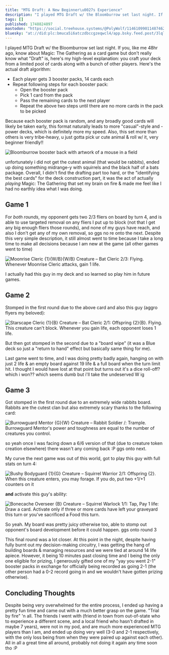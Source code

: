 ```yaml
---
title: "MTG Draft: A New Beginner\u0027s Experience"
description: "I played MTG Draft w/ the Bloomburrow set last night. If you, like me 48hr ago, know about Magic: The Gathering as a card game but don\u0027t..."
tags: []
published: 1748824897
mastodon: "https://social.treehouse.systems/@PolyWolf/114610990114874625"
bluesky: "at://did:plc:bmuca5i6atczdbccgzeqwcl4/app.bsky.feed.post/3lqlk66n6222p"
---
```


I played MTG Draft w/ the Bloomburrow set last night. If you, like me 48hr ago, know about Magic: The Gathering as a card game but don't really know what "Draft" is, here's my high-level explanation: you craft your deck from a limited pool of cards along with a bunch of other players. Here's the actual draft algorithm:
* Each player gets 3 booster packs, 14 cards each
* Repeat following steps for each booster pack:
  * Open the booster pack
  * Pick 1 card from the pack
  * Pass the remaining cards to the next player
  * Repeat the above two steps until there are no more cards in the pack to be picked

Because each booster pack is random, and any broadly good cards will likely be taken early, this format naturally leads to more "casual"-style and -power decks, which is definitely more my speed. Also, this set more than others is very tribe-heavy, u just gotta pick ur cute animal & roll w/ it, very beginner friendly!!

![Bloomburrow booster back with artwork of a mouse in a field](<https://static.wolfgirl.dev/polywolf/blog/019725fe-e7b7-7884-9f18-c1cda083d91f/IMG_9656.png>)

unfortunately i did not get the cutest animal (that would be rabbits), ended up doing something midrange-y with squirrels and the black half of a bats package. Overall, I didn't find the drafting part too hard, or the "identifying the best cards" for the deck construction part, it was the act of actually _playing_ Magic: The Gathering that set my brain on fire & made me feel like I had no earthly idea what I was doing.

## Game 1

For _both rounds_, my opponent gets two 2/3 fliers on board by turn 4, and is able to use targeted removal on any fliers I put up to block (not that I get any big enough fliers those rounds), and none of my guys have reach, and also I don't get any of my own removal, so ggs no re onto the next. Despite this very simple description, it still almost went to time because I take a long time to make all decisions because I am new at the game (all other games went to time)

![Moonrise Cleric {1}{W/B}{W/B} Creature – Bat Cleric 2/3: Flying. Whenever Moonrise Cleric attacks, gain 1 life.](<https://static.wolfgirl.dev/polywolf/blog/019725fe-e7b7-7884-9f18-c1cda083d91f/IMG_9657.jpeg>)

I actually had this guy in my deck and so learned so play him in future games.

## Game 2

Stomped in the first round due to the above card and also this guy (aggro flyers my beloved):

![Starscape Cleric {1}{B} Creature – Bat Cleric 2/1: Offspring {2}{B}. Flying. This creature can't block. Whenever you gain life, each opponent loses 1 life.](<https://static.wolfgirl.dev/polywolf/blog/019725fe-e7b7-7884-9f18-c1cda083d91f/IMG_9660.jpeg>)

But then got stomped in the second due to a "board wipe" (it was a Blue deck so just a "return to hand" effect but basically same thing for me).

Last game went to time, and I was doing pretty badly again, hanging on with just 2 life & an empty board against 19 life & a full board when the turn limit hit. I thought I would have lost at that point but turns out it's a dice roll-off? which i won?? which seems dumb but i'll take the undeserved W ig

## Game 3

Got stomped in the first round due to an extremely wide rabbits board. Rabbits are the cutest clan but also extremely scary thanks to the following card:

![Burrowguard Mentor {G}{W} Creature – Rabbit Soldier */*: Trample. Burrowguard Mentor's power and toughness are equal to the number of creatures you control.](<https://static.wolfgirl.dev/polywolf/blog/019725fe-e7b7-7884-9f18-c1cda083d91f/IMG_9662.jpeg>)

so yeah once I was facing down a 6/6 version of that (due to creature token creation elsewhere) there wasn't any coming back :P ggs onto next.

My curve the next game was out of this world, got to play this guy with full stats on turn 4:

![Bushy Bodyguard {1}{G} Creature – Squirrel Warrior 2/1: Offspring {2}. When this creature enters, you may forage. If you do, put two +1/+1 counters on it](<https://static.wolfgirl.dev/polywolf/blog/019725fe-e7b7-7884-9f18-c1cda083d91f/IMG_9658.jpeg>)

**and** activate this guy's ability:

![Bonecache Overseer {B} Creature – Squirrel Warlock 1/1: Tap, Pay 1 life: Draw a card. Activate only if three or more cards have left your graveyard this turn or you've sacrificed a Food this turn.](<https://static.wolfgirl.dev/polywolf/blog/019725fe-e7b7-7884-9f18-c1cda083d91f/IMG_9659.jpeg>)

So yeah. My board was pretty juicy otherwise too, able to stomp out opponent's board development before it could happen. ggs onto round 3

This final round was a lot closer. At this point in the night, despite having fully burnt out my decision-making circuitry, I was getting the hang of building boards & managing resources and we were tied at around 14 life apiece. However, it being 10 minutes past closing time and I being the only one eligible for prizing, I generously gifted one of my "yay you went 2-1" booster packs in exchange for officially being recorded as going 2-1 (the other person had a 0-2 record going in and we wouldn't have gotten prizing otherwise).

## Concluding Thoughts

Despite being very overwhelmed for the entire process, I ended up having a pretty fun time and came out with a much better grasp on the game. "Trial by fire" 'n all. The friends I went with (friend in town from out-of-state who to experience a different scene, and a local friend who hasn't drafted in maybe 7 years), were not in my pod, and are much more experienced MTG players than I am, and ended up doing very well (3-0 and 2-1 respectively, with the only loss being from when they were paired up against each other). All in all a great time all around, probably not doing it again any time soon tho :P